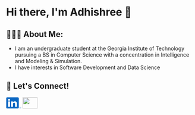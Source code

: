 # Hi there, I'm Adhishree 👋


## 👩🏻‍💻 About Me:
- I am an undergraduate student at the Georgia Institute of Technology pursuing a BS in Computer Science with a concentration in Intelligence and Modeling & Simulation.
- I have interests in Software Development and Data Science


## 🤝 Let's Connect!
[<img src="linkedin.svg" height="30" width="40">](https://www.linkedin.com/in/adhishree-kadam/)
[<img src="gmail.svg" height="30" width="40">](mailto:kadam.adhishree@gmail.com)



<!--
**adhishreekadam/adhishreekadam** is a ✨ _special_ ✨ repository because its `README.md` (this file) appears on your GitHub profile.

Here are some ideas to get you started:

- 🔭 I’m currently working on ...
- 🌱 I’m currently learning ...
- 👯 I’m looking to collaborate on ...
- 🤔 I’m looking for help with ...
- 💬 Ask me about ...
- 📫 How to reach me: ...
- 😄 Pronouns: ...
- ⚡ Fun fact: ...
-->

